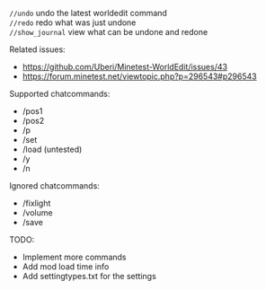 `//undo` undo the latest worldedit command<br/>
`//redo` redo what was just undone<br/>
`//show_journal` view what can be undone and redone

Related issues:
* https://github.com/Uberi/Minetest-WorldEdit/issues/43
* https://forum.minetest.net/viewtopic.php?p=296543#p296543

Supported chatcommands:
* /pos1
* /pos2
* /p
* /set
* /load (untested)
* /y
* /n

Ignored chatcommands:
* /fixlight
* /volume
* /save


TODO:
* Implement more commands
* Add mod load time info
* Add settingtypes.txt for the settings
